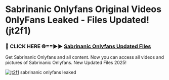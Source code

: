 # Sabrinanic Onlyfans Original Videos 0nlyFans Leaked - Files Updated! (jt2f1)

<h3>🔴 CLICK HERE 🌐==►► <a href="https://tinyurl.com/ms9xzufz" rel="nofollow">Sabrinanic Onlyfans Updated Files</a></h3>

Get Sabrinanic Onlyfans and all content. Now you can access all videos and pictures of Sabrinanic Onlyfans. New Updated Files 2025!

[![jt2f1](https://i.imgur.com/PQ7UWWw.gif)](https://tinyurl.com/ms9xzufz)
sabrinanic onlyfans leaked